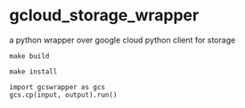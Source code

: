 # gcloud_storage_wrapper
a python wrapper over google cloud python client for storage

```
make build

make install
```

```
import gcswrapper as gcs
gcs.cp(input, output).run()
```